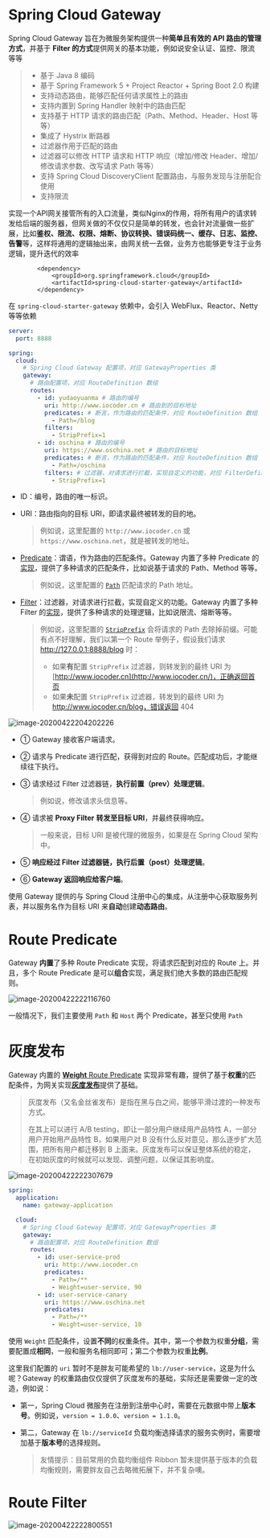 # **Spring Cloud Gateway**

Spring Cloud Gateway 旨在为微服务架构提供一种**简单且有效的 API 路由的管理方式**，并基于 **Filter 的方式**提供网关的基本功能，例如说安全认证、监控、限流等等

> - 基于 Java 8 编码
> - 基于 Spring Framework 5 + Project Reactor + Spring Boot 2.0 构建
> - 支持动态路由，能够匹配任何请求属性上的路由
> - 支持内置到 Spring Handler 映射中的路由匹配
> - 支持基于 HTTP 请求的路由匹配（Path、Method、Header、Host 等等）
> - 集成了 Hystrix 断路器
> - 过滤器作用于匹配的路由
> - 过滤器可以修改 HTTP 请求和 HTTP 响应（增加/修改 Header、增加/修改请求参数、改写请求 Path 等等）
> - 支持 Spring Cloud DiscoveryClient 配置路由，与服务发现与注册配合使用
> - 支持限流

实现一个API网关接管所有的入口流量，类似Nginx的作用，将所有用户的请求转发给后端的服务器，但网关做的不仅仅只是简单的转发，也会针对流量做一些扩展，比如**鉴权、限流、权限、熔断、协议转换、错误码统一、缓存、日志、监控、告警**等，这样将通用的逻辑抽出来，由网关统一去做，业务方也能够更专注于业务逻辑，提升迭代的效率

```
		<dependency>
            <groupId>org.springframework.cloud</groupId>
            <artifactId>spring-cloud-starter-gateway</artifactId>
        </dependency>
```

在 `spring-cloud-starter-gateway` 依赖中，会引入 WebFlux、Reactor、Netty 等等依赖

```yml
server:
  port: 8888

spring:
  cloud:
    # Spring Cloud Gateway 配置项，对应 GatewayProperties 类
    gateway:
      # 路由配置项，对应 RouteDefinition 数组
      routes:
        - id: yudaoyuanma # 路由的编号
          uri: http://www.iocoder.cn # 路由到的目标地址
          predicates: # 断言，作为路由的匹配条件，对应 RouteDefinition 数组
            - Path=/blog
          filters:
            - StripPrefix=1
        - id: oschina # 路由的编号
          uri: https://www.oschina.net # 路由的目标地址
          predicates: # 断言，作为路由的匹配条件，对应 RouteDefinition 数组
            - Path=/oschina
          filters: # 过滤器，对请求进行拦截，实现自定义的功能，对应 FilterDefinition 数组
            - StripPrefix=1
```

- ID：编号，路由的唯一标识。

- URI：路由指向的目标 URI，即请求最终被转发的目的地。

  > 例如说，这里配置的 `http://www.iocoder.cn` 或 `https://www.oschina.net`，就是被转发的地址。

- [Predicate](https://github.com/spring-cloud/spring-cloud-gateway/blob/master/spring-cloud-gateway-core/src/main/java/org/springframework/cloud/gateway/handler/AsyncPredicate.java)：谓语，作为路由的匹配条件。Gateway 内置了多种 Predicate 的[实现](https://github.com/spring-cloud/spring-cloud-gateway/blob/master/spring-cloud-gateway-core/src/main/java/org/springframework/cloud/gateway/handler/predicate/)，提供了多种请求的匹配条件，比如说基于请求的 Path、Method 等等。

  > 例如说，这里配置的 [`Path`](https://github.com/spring-cloud/spring-cloud-gateway/blob/master/spring-cloud-gateway-core/src/main/java/org/springframework/cloud/gateway/handler/predicate/PathRoutePredicateFactory.java) 匹配请求的 Path 地址。

- [Filter](https://github.com/spring-cloud/spring-cloud-gateway/blob/master/spring-cloud-gateway-core/src/main/java/org/springframework/cloud/gateway/filter/GatewayFilter.java)：过滤器，对请求进行拦截，实现自定义的功能。Gateway 内置了多种 Filter 的[实现](https://github.com/spring-cloud/spring-cloud-gateway/blob/master/spring-cloud-gateway-core/src/main/java/org/springframework/cloud/gateway/filter/factory/)，提供了多种请求的处理逻辑，比如说限流、熔断等等。

  > 例如说，这里配置的 [`StripPrefix`](https://github.com/spring-cloud/spring-cloud-gateway/blob/master/spring-cloud-gateway-core/src/main/java/org/springframework/cloud/gateway/filter/factory/StripPrefixGatewayFilterFactory.java) 会将请求的 Path 去除掉前缀。可能有点不好理解，我们以第一个 Route 举例子，假设我们请求 http://127.0.0.1:8888/blog 时：
  >
  > - 如果**有**配置 `StripPrefix` 过滤器，则转发到的最终 URI 为 [http://www.iocoder.cn](http://www.iocoder.cn/)，正确返回首页
  > - 如果**未**配置 `StripPrefix` 过滤器，转发到的最终 URI 为 http://www.iocoder.cn/blog，错误返回 404

![image-20200422204202226](C:\Users\垫\AppData\Roaming\Typora\typora-user-images\image-20200422204202226.png)

- ① Gateway 接收客户端请求。

- ② 请求与 Predicate 进行匹配，获得到对应的 Route。匹配成功后，才能继续往下执行。

- ③ 请求经过 Filter 过滤器链，**执行前置（prev）处理逻辑**。

  > 例如说，修改请求头信息等。

- ④ 请求被 **Proxy Filter** **转发至目标 URI**，并最终获得响应。

  > 一般来说，目标 URI 是被代理的微服务，如果是在 Spring Cloud 架构中。

- ⑤ **响应经过 Filter 过滤器链，执行后置（post）处理逻辑**。

- ⑥ **Gateway 返回响应给客户端**。



使用 Gateway 提供的与 Spring Cloud 注册中心的集成，从注册中心获取服务列表，并以服务名作为目标 URI 来**自动**创建**动态路由**。



# Route Predicate

Gateway **内置**了多种 Route Predicate 实现，将请求匹配到对应的 Route 上。并且，多个 Route Predicate 是可以**组合**实现，满足我们绝大多数的路由匹配规则。

![image-20200422222116760](C:\Users\垫\AppData\Roaming\Typora\typora-user-images\image-20200422222116760.png)

一般情况下，我们主要使用 `Path` 和 `Host` 两个 Predicate，甚至只使用 `Path`

# 灰度发布

Gateway 内置的 [**Weight** Route Predicate](https://github.com/spring-cloud/spring-cloud-gateway/blob/master/spring-cloud-gateway-core/src/main/java/org/springframework/cloud/gateway/handler/predicate/WeightRoutePredicateFactory.java) 实现非常有趣，提供了基于**权重**的匹配条件，为网关实现[**灰度发布**](http://www.iocoder.cn/Fight/Micro-service-deployment-blue-green-deployment-rolling-deployment-grayscale-release-canary-release/?self)提供了基础。

> 灰度发布（又名金丝雀发布）是指在黑与白之间，能够平滑过渡的一种发布方式。
>
> 在其上可以进行 A/B testing，即让一部分用户继续用产品特性 A，一部分用户开始用产品特性 B，如果用户对 B 没有什么反对意见，那么逐步扩大范围，把所有用户都迁移到 B 上面来。灰度发布可以保证整体系统的稳定，在初始灰度的时候就可以发现、调整问题，以保证其影响度。

![image-20200422222307679](C:\Users\垫\AppData\Roaming\Typora\typora-user-images\image-20200422222307679.png)

```yml
spring:
  application:
    name: gateway-application

  cloud:
    # Spring Cloud Gateway 配置项，对应 GatewayProperties 类
    gateway:
      # 路由配置项，对应 RouteDefinition 数组
      routes:
        - id: user-service-prod
          uri: http://www.iocoder.cn
          predicates:
            - Path=/**
            - Weight=user-service, 90
        - id: user-service-canary
          uri: https://www.oschina.net
          predicates:
            - Path=/**
            - Weight=user-service, 10
```

使用 `Weight` 匹配条件，设置**不同**的权重条件。其中，第一个参数为权重**分组**，需要配置成**相同**，一般和服务名相同即可；第二个参数为权重**比例**。

这里我们配置的 `uri` 暂时不是胖友可能希望的 `lb://user-service`，这是为什么呢？Gateway 的权重路由仅仅提供了灰度发布的基础，实际还是需要做一定的改造，例如说：

- 第一，Spring Cloud 微服务在注册到注册中心时，需要在元数据中带上**版本号**。例如说，`version = 1.0.0`、`version = 1.1.0`。

- 第二，Gateway 在 `lb://serviceId` 负载均衡选择请求的服务实例时，需要增加基于**版本号**的选择规则。

  > 友情提示：目前常用的负载均衡组件 Ribbon 暂未提供基于版本的负载均衡规则，需要胖友自己去略微拓展下，并不复杂噢。

# Route Filter

![image-20200422222800551](C:\Users\垫\AppData\Roaming\Typora\typora-user-images\image-20200422222800551.png)